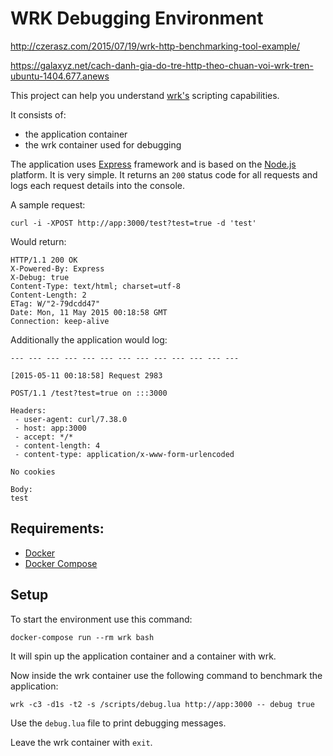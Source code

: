 # WRK Debugging Environment

http://czerasz.com/2015/07/19/wrk-http-benchmarking-tool-example/

https://galaxyz.net/cach-danh-gia-do-tre-http-theo-chuan-voi-wrk-tren-ubuntu-1404.677.anews

This project can help you understand [wrk's](https://github.com/wg/wrk) scripting capabilities.

It consists of:

- the application container
- the wrk container used for debugging

The application uses [Express](http://expressjs.com/) framework and is based on the [Node.js](https://nodejs.org/) platform. It is very simple. It returns an `200` status code for all requests and logs each request details into the console.

A sample request:

    curl -i -XPOST http://app:3000/test?test=true -d 'test'

Would return:

    HTTP/1.1 200 OK
    X-Powered-By: Express
    X-Debug: true
    Content-Type: text/html; charset=utf-8
    Content-Length: 2
    ETag: W/"2-79dcdd47"
    Date: Mon, 11 May 2015 00:18:58 GMT
    Connection: keep-alive

Additionally the application would log:

    --- --- --- --- --- --- --- --- --- --- --- --- ---
    
    [2015-05-11 00:18:58] Request 2983
    
    POST/1.1 /test?test=true on :::3000
    
    Headers:
     - user-agent: curl/7.38.0
     - host: app:3000
     - accept: */*
     - content-length: 4
     - content-type: application/x-www-form-urlencoded
    
    No cookies
    
    Body:
    test

## Requirements:

- [Docker](http://www.docker.com/)
- [Docker Compose](https://docs.docker.com/compose/)

## Setup

To start the environment use this command:

    docker-compose run --rm wrk bash

It will spin up the application container and a container with wrk.

Now inside the wrk container use the following command to benchmark the application:

    wrk -c3 -d1s -t2 -s /scripts/debug.lua http://app:3000 -- debug true

Use the `debug.lua` file to print debugging messages.

Leave the wrk container with `exit`.
